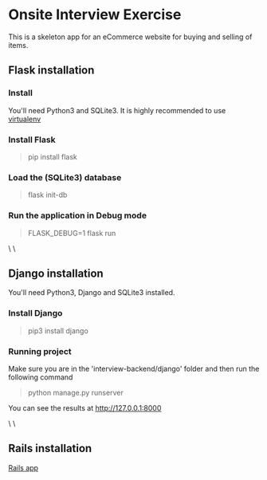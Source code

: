 # Onsite Interview Exercise

This is a skeleton app for an eCommerce website for buying and selling of items.

## Flask installation

### Install
You'll need Python3 and SQLite3. It is highly recommended to use [virtualenv](https://docs.python.org/3/library/venv.html)

### Install Flask
> pip install flask

### Load the (SQLite3) database
> flask init-db

### Run the application in Debug mode
> FLASK_DEBUG=1 flask run

\ 
\ 

## Django installation
You'll need Python3, Django and SQLite3 installed.

### Install Django
> pip3 install django

### Running project
Make sure you are in the 'interview-backend/django' folder and then run the following command
> python manage.py runserver

You can see the results at http://127.0.0.1:8000

\ 
\ 

## Rails installation
[Rails app](./rails-app/README.md)
